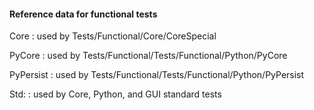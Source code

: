 #### Reference data for functional tests

Core
: used by Tests/Functional/Core/CoreSpecial

PyCore
: used by Tests/Functional/Tests/Functional/Python/PyCore

PyPersist
: used by Tests/Functional/Tests/Functional/Python/PyPersist

Std:
: used by Core, Python, and GUI standard tests
